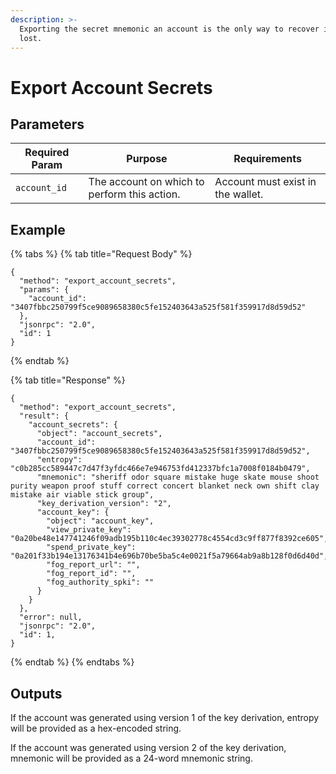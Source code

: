 ```yaml
---
description: >-
  Exporting the secret mnemonic an account is the only way to recover it when
  lost.
---
```


# Export Account Secrets

## Parameters

| Required Param | Purpose                                      | Requirements                      |
| -------------- | -------------------------------------------- | --------------------------------- |
| `account_id`   | The account on which to perform this action. | Account must exist in the wallet. |

## Example

{% tabs %}
{% tab title="Request Body" %}
```
{
  "method": "export_account_secrets",
  "params": {
    "account_id": "3407fbbc250799f5ce9089658380c5fe152403643a525f581f359917d8d59d52"
  },
  "jsonrpc": "2.0",
  "id": 1
}
```
{% endtab %}

{% tab title="Response" %}
```
{
  "method": "export_account_secrets",
  "result": {
    "account_secrets": {
      "object": "account_secrets",
      "account_id": "3407fbbc250799f5ce9089658380c5fe152403643a525f581f359917d8d59d52",
      "entropy": "c0b285cc589447c7d47f3yfdc466e7e946753fd412337bfc1a7008f0184b0479",
      "mnemonic": "sheriff odor square mistake huge skate mouse shoot purity weapon proof stuff correct concert blanket neck own shift clay mistake air viable stick group",
      "key_derivation_version": "2",
      "account_key": {
        "object": "account_key",
        "view_private_key": "0a20be48e147741246f09adb195b110c4ec39302778c4554cd3c9ff877f8392ce605",
        "spend_private_key": "0a201f33b194e13176341b4e696b70be5ba5c4e0021f5a79664ab9a8b128f0d6d40d",
        "fog_report_url": "",
        "fog_report_id": "",
        "fog_authority_spki": ""
      }
    }
  },
  "error": null,
  "jsonrpc": "2.0",
  "id": 1,
}
```
{% endtab %}
{% endtabs %}

## Outputs

If the account was generated using version 1 of the key derivation, entropy will be provided as a hex-encoded string.

If the account was generated using version 2 of the key derivation, mnemonic will be provided as a 24-word mnemonic string.
